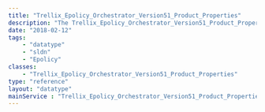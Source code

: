 ```yaml
---
title: "Trellix_Epolicy_Orchestrator_Version51_Product_Properties"
description: "The Trellix_Epolicy_Orchestrator_Version51_Product_Properties data type represents the version of the virus data file"
date: "2018-02-12"
tags:
    - "datatype"
    - "sldn"
    - "Epolicy"
classes:
    - "Trellix_Epolicy_Orchestrator_Version51_Product_Properties"
type: "reference"
layout: "datatype"
mainService : "Trellix_Epolicy_Orchestrator_Version51_Product_Properties"
---
```

